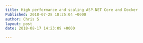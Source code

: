 ```yaml
---
title: High performance and scaling ASP.NET Core and Docker
Published: 2018-07-28 18:25:04 +0000
author: Chris S
layout: post
date: 2018-08-17 14:23:09 +0000

---
```

